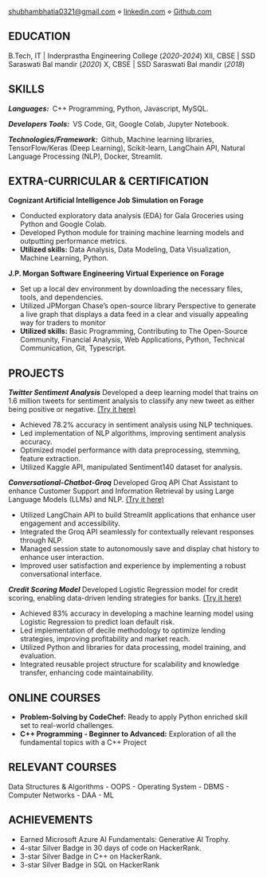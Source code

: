 [shubhambhatia0321@gmail.com](shubhambhatia2103@gmail.com) ⋄ [linkedin.com](https://www.linkedin.com/in/shubhambhatia2103/) ⋄ [Github.com](https://github.com/shubhambhatia2103)



## EDUCATION

B.Tech, IT | Inderprastha Engineering College (_2020-2024_)
XII, CBSE | SSD Saraswati Bal mandir (_2020_)
X, CBSE | SSD Saraswati Bal mandir (_2018_)

## SKILLS

***Languages:***&ensp;C++ Programming, Python, Javascript, MySQL.

***Developers Tools:***&ensp;VS Code, Git, Google Colab, Jupyter Notebook.

***Technologies/Framework:***&ensp;Github, Machine learning libraries, TensorFlow/Keras (Deep Learning),  Scikit-learn, LangChain API, Natural Language Processing (NLP), Docker, Streamlit.

## EXTRA-CURRICULAR & CERTIFICATION

**Cognizant Artificial Intelligence Job Simulation on Forage**

- Conducted exploratory data analysis (EDA) for Gala Groceries using Python and Google Colab.
- Developed Python module for training machine learning models and outputting performance metrics.
- **Utilized skills:** Data Analysis, Data Modeling, Data Visualization, Machine Learning, Python.

**J.P. Morgan Software Engineering Virtual Experience on Forage**

- Set up a local dev environment by downloading the necessary files, tools, and dependencies.
- Utilized JPMorgan Chase’s open-source library Perspective to generate a live graph that displays a data feed in a clear and visually appealing way for traders to monitor
- **Utilized skills:** Basic Programming, Contributing to The Open-Source Community, Financial Analysis, Web Applications, Python, Technical Communication, Git, Typescript.


## PROJECTS

***Twitter Sentiment Analysis*** Developed a deep learning model that trains on 1.6 million tweets for sentiment analysis to classify any new tweet as either being positive or negative. [(Try it here)](https://github.com/shubhambhatia2103/Twitter-Sentiment-Analysis)
- Achieved 78.2% accuracy in sentiment analysis using NLP techniques.
- Led implementation of NLP algorithms, improving sentiment analysis accuracy.
- Optimized model performance with data preprocessing, stemming, feature extraction.
- Utilized Kaggle API, manipulated Sentiment140 dataset for analysis.

***Conversational-Chatbot-Groq*** Developed Groq API Chat Assistant to enhance Customer Support and Information Retrieval by using Large Language Models (LLMs) and NLP. [(Try it here)](https://github.com/shubhambhatia2103/conversational-chatbot-groq)
- Utilized LangChain API to build Streamlit applications that enhance user engagement and accessibility.
- Integrated the Groq API seamlessly for contextually relevant responses through NLP.
- Managed session state to autonomously save and display chat history to enhance user interaction.
- Improved user satisfaction and experience by implementing a robust conversational interface.

***Credit Scoring Model*** Developed Logistic Regression model for credit scoring, enabling data-driven lending strategies for banks. [(Try it here)](https://github.com/shubhambhatia2103/Credit-Scoring-Model)
- Achieved 83% accuracy in developing a machine learning model using Logistic Regression to predict loan default risk.
- Led implementation of decile methodology to optimize lending strategies, improving profitability and market reach.
- Utilized Python and libraries for data processing, model training, and evaluation.
- Integrated reusable project structure for scalability and knowledge transfer, enhancing code maintainability.

## ONLINE COURSES

- **Problem-Solving by CodeChef:** Ready to apply Python enriched skill set to real-world challenges.
- **C++ Programming - Beginner to Advanced:** Exploration of all the fundamental topics with a C++ Project


## RELEVANT COURSES

Data Structures & Algorithms - OOPS - Operating System - DBMS - Computer Networks - DAA - ML


## ACHIEVEMENTS

- Earned Microsoft Azure AI Fundamentals: Generative AI Trophy.
- 4-star Silver Badge in 30 days of code on HackerRank.
- 3-star Silver Badge in C++ on HackerRank.
- 3-star Silver Badge in SQL on HackerRank
